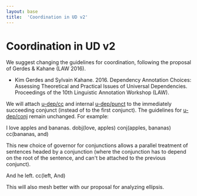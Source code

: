 ```yaml
---
layout: base
title:  'Coordination in UD v2'
---
```


# Coordination in UD v2

We suggest changing the guidelines for coordination, following the proposal of Gerdes & Kahane (LAW 2016).

* Kim Gerdes and Sylvain Kahane. 2016. Dependency Annotation Choices: Assessing Theoretical and Practical Issues of Universal Dependencies. Proceedings of the 10th Linguistic Annotation Workshop (LAW).

We will attach [u-dep/cc]() and internal [u-dep/punct]() to the immediately succeeding conjunct (instead of to the first conjunct). The guidelines for [u-dep/conj]() remain unchanged. For example:

<div id="s1" class="sd-parse">
I love apples and bananas.
dobj(love, apples)
conj(apples, bananas)
cc(bananas, and)
</div>

This new choice of governor for conjunctions allows a parallel treatment of sentences headed by a conjunction (where the conjunction has to depend on the root of the sentence, and can't be attached to the previous conjunct).

<div id="s1" class="sd-parse">
And he left.
cc(left, And)
</div>

This will also mesh better with our proposal for analyzing ellipsis.



